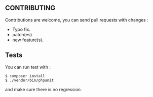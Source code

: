 CONTRIBUTING
------------

Contributions are welcome, you can send pull requests with changes :

- Typo fix.
- patch(es)
- new feature(s).

Tests
-----
You can run test with :
```shell
$ composer install
$ ./vendor/bin/phpunit
```
and make sure there is no regression.
